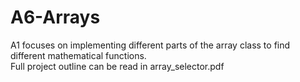 # A6-Arrays
A1 focuses on implementing different parts of the array class to find different mathematical functions.  
Full project outline can be read in array_selector.pdf

